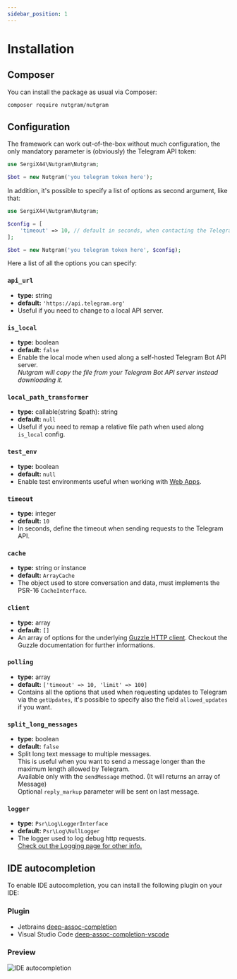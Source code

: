 ```yaml
---
sidebar_position: 1
---
```


# Installation

## Composer

You can install the package as usual via Composer:

```bash
composer require nutgram/nutgram
```

## Configuration

The framework can work out-of-the-box without much configuration, the only mandatory parameter is (obviously) the
Telegram API token:

```php
use SergiX44\Nutgram\Nutgram;

$bot = new Nutgram('you telegram token here');
```

In addition, it's possible to specify a list of options as second argument, like that:

```php
use SergiX44\Nutgram\Nutgram;

$config = [
    'timeout' => 10, // default in seconds, when contacting the Telegram API
];

$bot = new Nutgram('you telegram token here', $config);
```

Here a list of all the options you can specify:

### `api_url`

- **type:** string
- **default:** `'https://api.telegram.org'`
- Useful if you need to change to a local API server.

### `is_local`

- **type:** boolean
- **default:** `false`
- Enable the local mode when used along a self-hosted Telegram Bot API server.<br/>
_Nutgram will copy the file from your Telegram Bot API server instead downloading it._

### `local_path_transformer`

- **type:** callable(string $path): string
- **default:** `null`
- Useful if you need to remap a relative file path when used along `is_local` config.

### `test_env`

- **type:** boolean
- **default:** `null`
- Enable test environments useful when working with [Web Apps](https://core.telegram.org/bots/webapps#testing-web-apps).

### `timeout`

- **type:** integer
- **default:** `10`
- In seconds, define the timeout when sending requests to the Telegram API.

### `cache`

- **type:** string or instance
- **default:** `ArrayCache`
- The object used to store conversation and data, must implements the PSR-16 `CacheInterface`.

### `client`

- **type:** array
- **default:** `[]`
- An array of options for the underlying [Guzzle HTTP client](https://docs.guzzlephp.org/en/stable/quickstart.html).
  Checkout the Guzzle documentation for further informations.

### `polling`

- **type:** array
- **default:** `['timeout' => 10, 'limit' => 100]`
- Contains all the options that used when requesting updates to Telegram via the `getUpdates`, it's possible to specify
  also the field `allowed_updates` if you want.

### `split_long_messages`

- **type:** boolean
- **default:** `false`
- Split long text message to multiple messages.<br/>
This is useful when you want to send a message longer than the maximum length allowed by Telegram.<br/>
Available only with the `sendMessage` method. (It will returns an array of Message)<br/>
Optional `reply_markup` parameter will be sent on last message.

### `logger` 
- **type:** `Psr\Log\LoggerInterface`
- **default:** `Psr\Log\NullLogger`
- The logger used to log debug http requests.<br/>
  [Check out the Logging page for other info.](logging)

## IDE autocompletion

To enable IDE autocompletion, you can install the following plugin on your IDE:


### Plugin
- Jetbrains [deep-assoc-completion](https://plugins.jetbrains.com/plugin/9927-deep-assoc-completion)
- Visual Studio Code [deep-assoc-completion-vscode](https://marketplace.visualstudio.com/items?itemName=klesun.deep-assoc-completion-vscode)

### Preview
![IDE autocompletion](https://i.imgur.com/mnsLRsZ.gif)